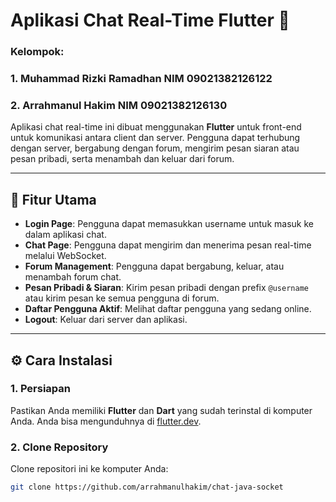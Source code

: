 # Aplikasi Chat Real-Time Flutter 💬

### Kelompok: 
### 1. Muhammad Rizki Ramadhan NIM 09021382126122
### 2. Arrahmanul Hakim NIM 09021382126130

Aplikasi chat real-time ini dibuat menggunakan **Flutter** untuk front-end untuk komunikasi antara client dan server. Pengguna dapat terhubung dengan server, bergabung dengan forum, mengirim pesan siaran atau pesan pribadi, serta menambah dan keluar dari forum.

---

## 🚀 Fitur Utama

- **Login Page**: Pengguna dapat memasukkan username untuk masuk ke dalam aplikasi chat.  
- **Chat Page**: Pengguna dapat mengirim dan menerima pesan real-time melalui WebSocket.  
- **Forum Management**: Pengguna dapat bergabung, keluar, atau menambah forum chat.
- **Pesan Pribadi & Siaran**: Kirim pesan pribadi dengan prefix `@username` atau kirim pesan ke semua pengguna di forum.
- **Daftar Pengguna Aktif**: Melihat daftar pengguna yang sedang online.
- **Logout**: Keluar dari server dan aplikasi.

---

## ⚙️ Cara Instalasi

### 1. Persiapan
Pastikan Anda memiliki **Flutter** dan **Dart** yang sudah terinstal di komputer Anda. Anda bisa mengunduhnya di [flutter.dev](https://flutter.dev).

### 2. Clone Repository
Clone repositori ini ke komputer Anda:
```bash
git clone https://github.com/arrahmanulhakim/chat-java-socket
